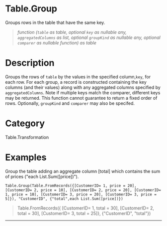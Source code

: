# Table.Group
Groups rows in the table that have the same key.
> _function (<code>table</code> as table, optional <code>key</code> as nullable any, <code>aggregatedColumns</code> as list, optional <code>groupKind</code> as nullable any, optional <code>comparer</code> as nullable function) as table_

# Description 
Groups the rows of <code>table</code> by the values in the specified column,<code>key</code>, for each row.
    For each group, a record is constructed containing the key columns (and their values) along with any aggregated columns specified by <code>aggregatedColumns</code>. 
    Note if multiple keys match the comparer, different keys may be returned. This function cannot guarantee to return a fixed order of rows.
    Optionally, <code>groupKind</code> and <code>comparer</code> may also be specifed.
# Category 
Table.Transformation
# Examples 
Group the table adding an aggregate column [total] which contains the sum of prices ("each List.Sum([price])").
```
Table.Group(Table.FromRecords({[CustomerID= 1, price = 20], [CustomerID= 2, price = 10], [CustomerID= 2, price = 20], [CustomerID= 1, price = 10], [CustomerID= 3, price = 20], [CustomerID= 3, price = 5]}), "CustomerID", {"total",each List.Sum([price])})
```
> Table.FromRecords({ [CustomerID= 1, total = 30], [CustomerID= 2, total = 30], [CustomerID= 3, total = 25]},  {"CustomerID", "total"})
***
